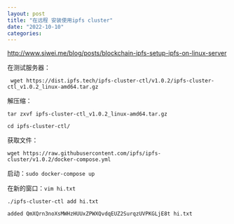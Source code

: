 ```yaml
---
layout: post
title: "在远程 安装使用ipfs cluster"
date: "2022-10-10"
categories: 
---
```

<p><a href="http://www.siwei.me/blog/posts/blockchain-ipfs-setup-ipfs-on-linux-server">http://www.siwei.me/blog/posts/blockchain-ipfs-setup-ipfs-on-linux-server</a></p>

<p>在测试服务器：</p>

<pre><code>&nbsp;wget https://dist.ipfs.tech/ipfs-cluster-ctl/v1.0.2/ipfs-cluster-ctl_v1.0.2_linux-amd64.tar.gz</code></pre>

<p>解压缩：</p>

<pre><code>tar zxvf ipfs-cluster-ctl_v1.0.2_linux-amd64.tar.gz

cd ipfs-cluster-ctl/</code></pre>

<p>获取文件：</p>

<pre><code>wget https://raw.githubusercontent.com/ipfs/ipfs-cluster/v1.0.2/docker-compose.yml</code></pre>

<pre>启动：<code>sudo docker-compose up</code></pre>

<pre>在新的窗口：<code>vim hi.txt</code></pre>

<pre><code>./ipfs-cluster-ctl add hi.txt

added QmXQrn3noXsMWHzHUUxZPWXQvdqEUZ2SurqzUVPKGLjE8t hi.txt</code></pre>

<p>&nbsp;</p>

<p>&nbsp;</p>

<p>&nbsp;</p>

